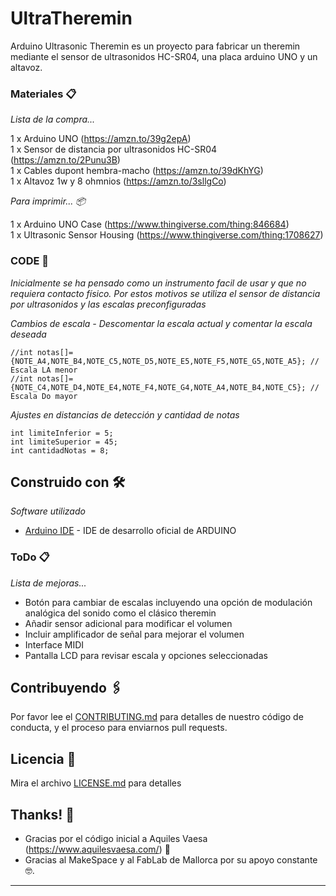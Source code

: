# UltraTheremin
Arduino Ultrasonic Theremin es un proyecto para fabricar un theremin mediante el sensor de ultrasonidos HC-SR04, una placa arduino UNO y un altavoz.

### Materiales 📋

_Lista de la compra..._

1 x Arduino UNO (https://amzn.to/39g2epA)<br>
1 x Sensor de distancia por ultrasonidos HC-SR04 (https://amzn.to/2Punu3B)<br>
1 x Cables dupont hembra-macho (https://amzn.to/39dKhYG)<br>
1 x Altavoz 1w y 8 ohmnios (https://amzn.to/3sllgCo)<br>

_Para imprimir... 📦_

1 x Arduino UNO Case (https://www.thingiverse.com/thing:846684) <br>
1 x Ultrasonic Sensor Housing (https://www.thingiverse.com/thing:1708627) <br>

### CODE 🔧

_Inicialmente se ha pensado como un instrumento facil de usar y que no requiera contacto físico. Por estos motivos se utiliza el sensor de distancia por ultrasonidos y las escalas preconfiguradas_

_Cambios de escala - Descomentar la escala actual y comentar la escala deseada_

```
//int notas[]={NOTE_A4,NOTE_B4,NOTE_C5,NOTE_D5,NOTE_E5,NOTE_F5,NOTE_G5,NOTE_A5}; // Escala LA menor
//int notas[]={NOTE_C4,NOTE_D4,NOTE_E4,NOTE_F4,NOTE_G4,NOTE_A4,NOTE_B4,NOTE_C5}; // Escala Do mayor
```

_Ajustes en distancias de detección y cantidad de notas_

```
int limiteInferior = 5;
int limiteSuperior = 45;
int cantidadNotas = 8;
```

## Construido con 🛠️

_Software utilizado_

* [Arduino IDE](https://www.arduino.cc/en/software/) - IDE de desarrollo oficial de ARDUINO


### ToDo 📋

_Lista de mejoras..._

- Botón para cambiar de escalas incluyendo una opción de modulación analógica del sonido como el clásico theremin
- Añadir sensor adicional para modificar el volumen
- Incluir amplificador de señal para mejorar el volumen
- Interface MIDI
- Pantalla LCD para revisar escala y opciones seleccionadas


## Contribuyendo 🖇️

Por favor lee el [CONTRIBUTING.md](https://gist.github.com/villanuevand/xxxxxx) para detalles de nuestro código de conducta, y el proceso para enviarnos pull requests.

## Licencia 📄

Mira el archivo [LICENSE.md](LICENSE.md) para detalles

## Thanks! 🎁

* Gracias por el código inicial a Aquiles Vaesa (https://www.aquilesvaesa.com/) 📢
* Gracias al MakeSpace y al FabLab de Mallorca por su apoyo constante 🤓.

---

